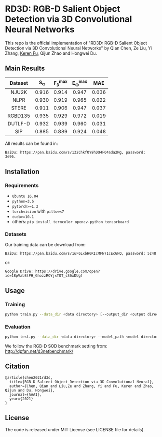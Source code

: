 
# RD3D: RGB-D Salient Object Detection via 3D Convolutional Neural Networks
This repo is the official implementation of "RD3D: RGB-D Salient Object Detection via 3D Convolutional Neural Networks" by Qian Chen, Ze Liu, Yi Zhang, [Keren Fu](http://www.kerenfu.top/), Qijun Zhao and Hongwei Du.


## Main Results 

|Dataset | S<sub>α</sub>| F<sub>β</sub><sup>max</sup>|E<sub>Φ</sub><sup>max</sup>| MAE |
|:---:|:---:|:---:|:---:|:---:|
|NJU2K|0.916|0.914|0.947|0.036|
|NLPR|0.930|0.919|0.965|0.022|
|STERE|0.911|0.906|0.947|0.037|
|RGBD135|0.935|0.929|0.972|0.019|
|DUTLF-D|0.932|0.939|0.960|0.031|
|SIP|0.885|0.889|0.924|0.048|

All results can be found in: 
```
BaiDu: https://pan.baidu.com/s/132ChkfOY9hDQ4FO4ada2Mg, password: 3e96.
```


## Installation

### Requirements
- `Ubuntu 16.04`
- `python=3.6`
- `pytorch>=1.3`
- `torchvision` with  `pillow<7`
- `cuda>=10.1`
- others: `pip install termcolor opencv-python tensorboard`

### Datasets
Our training data can be download from:
```
BaiDu: https://pan.baidu.com/s/1uF6LxbH0RIcMFN71cEcGHQ, password: 5z48
```
or:
```
Google Drive: https://drive.google.com/open?id=1BpVabSlPH_GhozzRQYjxTOT_cS6xDUgf
```

## Usage

### Training
```bash
python train.py --data_dir <data directory> [--output_dir <output directory>]
```
### Evaluation
```bash
python test.py --data_dir <data directory> --model_path <model directory> --multi_load
```

We follow the RGB-D SOD benchmark setting from: http://dpfan.net/d3netbenchmark/

## Citation
```
@article{chen2021rd3d,
  title={RGB-D Salient Object Detection via 3D Convolutional Neural},
  author={Chen, Qian and Liu,Ze and Zhang, Yi and Fu, Keren and Zhao, Qijun and Du, Hongwei},
  journal={AAAI},
  year={2021}
}
```


## License

The code is released under MIT License (see LICENSE file for details).
